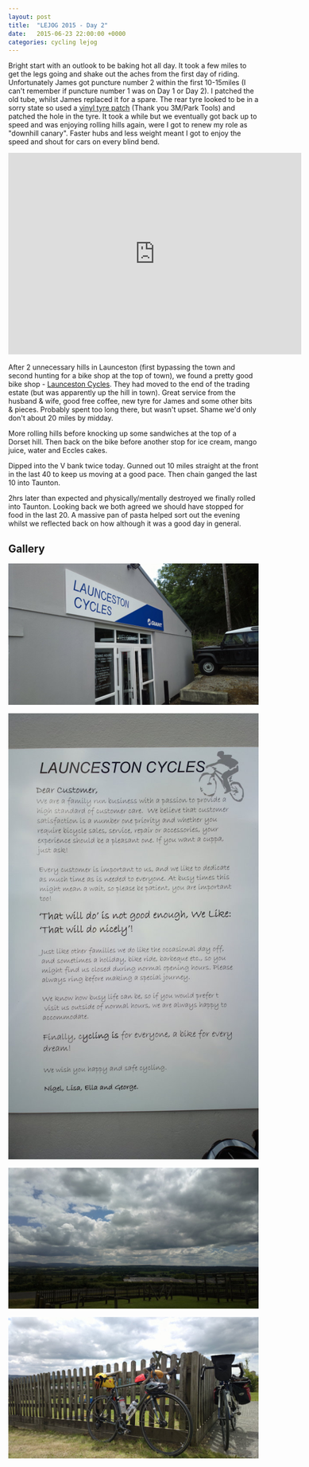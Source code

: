 ```yaml
---
layout: post
title:  "LEJOG 2015 - Day 2"
date:   2015-06-23 22:00:00 +0000
categories: cycling lejog
---
```


Bright start with an outlook to be baking hot all day. It took a few miles to
get the legs going and shake out the aches from the first day of riding.
Unfortunately James got puncture number 2 within the first 10-15miles (I can't
remember if puncture number 1 was on Day 1 or Day 2). I patched the old tube,
whilst James replaced it for a spare. The rear tyre looked to be in a sorry
state so used a
[vinyl tyre patch](http://www.wiggle.co.uk/park-tools-emergency-tyre-boot-patch/)
(Thank you 3M/Park Tools) and patched the hole in the tyre. It took a while but
we eventually got back up to speed and was enjoying rolling hills again, were I
got to renew my role as "downhill canary". Faster hubs and less weight meant I
got to enjoy the speed and shout for cars on every blind bend.

<iframe height='405' width='590' frameborder='0' allowtransparency='true'
scrolling='no'
src='https://www.strava.com/activities/331402079/embed/b5784ece2302b6d96a500910a0e3ce19dee1aca4'>
</iframe>

After 2 unnecessary hills in Launceston (first bypassing the town and second
hunting for a bike shop at the top of town), we found a pretty good bike shop -
[Launceston Cycles](http://www.launcestoncycles.co.uk). They had moved to the
end of the trading estate (but was apparently up the hill in town). Great
service from the husband & wife, good free coffee, new tyre for James and some
other bits & pieces. Probably spent too long there, but wasn't upset. Shame
we'd only don't about 20 miles by midday.

More rolling hills before knocking up some sandwiches at the top of a Dorset
hill. Then back on the bike before another stop for ice cream, mango juice,
water and Eccles cakes.

Dipped into the V bank twice today. Gunned out 10 miles straight at the
front in the last 40 to keep us moving at a good pace. Then chain ganged the
last 10 into Taunton.

2hrs later than expected and physically/mentally destroyed we finally rolled
into Taunton. Looking back we both agreed we should have stopped for food in
the last 20. A massive pan of pasta helped sort out the evening whilst we
reflected back on how although it was a good day in general.

Gallery
-------

![Launceston Cycles](/images/lejog-2015/2015-06-23-1707.jpg)

![Launceston Cycles history](/images/lejog-2015/2015-06-23-1708.jpg)

![Dorset hills & clouds](/images/lejog-2015/2015-06-23-1711.jpg "Dorset hills & clouds")

![Bike in Dorset](/images/lejog-2015/2015-06-23-1713.jpg "Another bike scenery shot")
